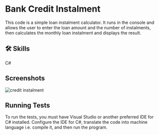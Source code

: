 
# Bank Credit Instalment 

This code is a simple loan instalment calculator. It runs in the console and allows the user to enter the loan amount and the number of instalments, then calculates the monthly loan instalment and displays the result.

## 🛠 Skills
C#


## Screenshots


![credit instalment](https://github.com/maciekstrach01/Library_project_cpp/assets/146733279/f79b6bab-4bbe-455c-afa3-10dca626b04f)



## Running Tests

To run the tests, you must have Visual Studio or another preferred IDE for C# installed. Configure the IDE for C#, translate the code into machine language i.e. compile it, and then run the program.

```

